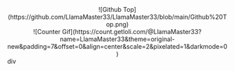 <div align="center">
  ![Github Top](https://github.com/LlamaMaster33/LlamaMaster33/blob/main/Github%20Top.png)
</div>
<div align="center">
  ![Counter Gif](https://count.getloli.com/@LlamaMaster33?name=LlamaMaster33&theme=original-new&padding=7&offset=0&align=center&scale=2&pixelated=1&darkmode=0)
</div>div
